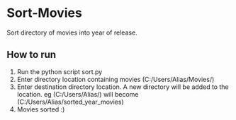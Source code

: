 # Sort-Movies
Sort directory of movies into year of release.

## How to run
1) Run the python script sort.py
2) Enter directory location containing movies (C:/Users/Alias/Movies/)
3) Enter destination directory location. A new directory will be added to the location. eg (C:/Users/Alias/) will become (C:/Users/Alias/sorted_year_movies)
4) Movies sorted :) 
